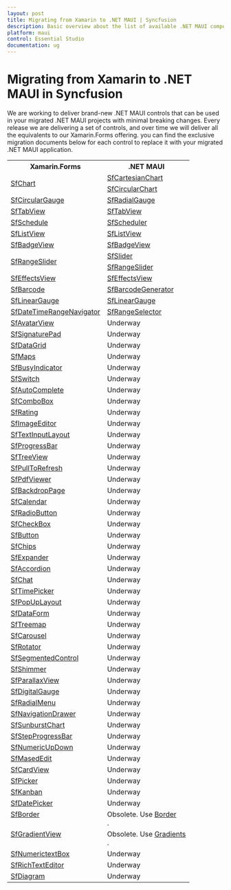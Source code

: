 ```yaml
---
layout: post
title: Migrating from Xamarin to .NET MAUI | Syncfusion 
description: Basic overview about the list of available .NET MAUI components and equal Xamarin components on Syncfusion.
platform: maui
control: Essential Studio
documentation: ug
---
```



# Migrating from Xamarin to .NET MAUI in Syncfusion 

We are working to deliver brand-new .NET MAUI controls that can be used in your migrated .NET MAUI projects with minimal breaking changes. Every release we are delivering a set of controls, and over time we will deliver all the equivalents to our Xamarin.Forms offering. you can find the exclusive migration documents below for each control to replace it with your migrated .NET MAUI application.

<table>
	<tr>
		<th align="center">
			Xamarin.Forms<br/>
		</th>
		<th align="center">
			.NET MAUI<br/>
		</th>
	</tr>
	<tr>
	    <td rowspan="2" valign="center">
			<a href="https://help.syncfusion.com/xamarin/charts/getting-started">SfChart</a><br/>
		</td>
		<td rowspan="1" valign="top">
			<a href="https://help.syncfusion.com/maui/cartesian-charts/migration">SfCartesianChart</a><br/>
		</td>
	</tr>
	<tr>
		<td rowspan="1" valign="top">
			<a href="https://help.syncfusion.com/maui/circular-charts/migration">SfCircularChart</a><br/>
		</td>
	</tr>
	<tr>
	    <td rowspan="1" valign="top">
			<a href="https://help.syncfusion.com/xamarin/circular-gauge/getting-started">SfCircularGauge</a><br/>
		</td>
		<td rowspan="1" valign="top">
			<a href="https://help.syncfusion.com/maui/radial-gauge/migration">SfRadialGauge</a><br/>
		</td>
	</tr>
	<tr>
	    <td rowspan="1" valign="top">
			<a href="https://help.syncfusion.com/xamarin/tabbed-view/getting-started">SfTabView</a><br/>
		</td>
		<td rowspan="1" valign="top">
			<a href="https://help.syncfusion.com/maui/tabview/migration">SfTabView</a><br/>
		</td>
	</tr>
	<tr>
	    <td rowspan="1" valign="top">
			<a href="https://help.syncfusion.com/xamarin/scheduler/getting-started">SfSchedule</a><br/>
		</td>
		<td rowspan="1" valign="top">
			<a href="https://help.syncfusion.com/maui/scheduler/migration">SfScheduler</a><br/>
		</td>
	</tr>
	<tr>
	    <td rowspan="1" valign="top">
			<a href="https://help.syncfusion.com/xamarin/listview/getting-started">SfListView</a><br/>
		</td>
		<td rowspan="1" valign="top">
			<a href="https://help.syncfusion.com/maui/listview/migration">SfListView</a><br/>
		</td>
	</tr>
	<tr>
	    <td rowspan="1" valign="top">
			<a href="https://help.syncfusion.com/xamarin/badge-view/getting-started">SfBadgeView</a><br/>
		</td>
		<td rowspan="1" valign="top">
			<a href="https://help.syncfusion.com/maui/badge-view/migration">SfBadgeView</a><br/>
		</td>
	</tr>
	<tr>
	    <td rowspan="2" valign="center">
			<a href="https://help.syncfusion.com/xamarin/range-slider/getting-started">SfRangeSlider</a><br/>
		</td>
		<td rowspan="1" valign="top">
			<a href="https://help.syncfusion.com/maui/slider/migration">SfSlider</a><br/>
		</td>
	</tr>
	<tr>
	    <td valign="top">
			<a href="https://help.syncfusion.com/maui/range-slider/migration">SfRangeSlider</a><br/>
		</td>
	</tr>
	<tr>
	    <td rowspan="1" valign="top">
			<a href="https://help.syncfusion.com/xamarin/effects-view/getting-started">SfEffectsView</a><br/>
		</td>
		<td rowspan="1" valign="top">
			<a href="https://help.syncfusion.com/maui/effects-view/migration">SfEffectsView</a><br/>
		</td>
	</tr>
	<tr>
	    <td rowspan="1" valign="top">
			<a href="https://help.syncfusion.com/xamarin/barcode/getting-started">SfBarcode</a><br/>
		</td>
		<td rowspan="1" valign="top">
			<a href="https://help.syncfusion.com/maui/barcode-generator/migration">SfBarcodeGenerator</a><br/>
		</td>
	</tr>
	<tr>
	    <td rowspan="1" valign="top">
			<a href="https://help.syncfusion.com/xamarin/linear-gauge/getting-started">SfLinearGauge</a><br/>
		</td>
		<td rowspan="1" valign="top">
			<a href="https://help.syncfusion.com/maui/linear-gauge/migration">SfLinearGauge</a><br/>
		</td>
	</tr>
	<tr>
	    <td rowspan="1" valign="top">
			<a href="https://help.syncfusion.com/xamarin/datetime-range-navigator/rangenavigator">SfDateTimeRangeNavigator</a><br/>
		</td>
	    <td valign="top">
			<a href="https://help.syncfusion.com/maui/range-selector/migration">SfRangeSelector</a><br/>
		</td>
	</tr>
	<tr>
	    <td rowspan="1" valign="top">
			<a href="https://help.syncfusion.com/xamarin/avatar-view/getting-started">SfAvatarView</a><br/>
		</td>
		<td rowspan="1" valign="top">
			Underway<br/>
		</td>
	</tr>
	<tr>
	    <td rowspan="1" valign="top">
			<a href="https://help.syncfusion.com/xamarin/signaturepad/getting-started">SfSignaturePad</a><br/>
		</td>
		<td rowspan="1" valign="top">
			Underway<br/>
		</td>
	</tr>
	<tr>
	    <td rowspan="1" valign="top">
			<a href="https://help.syncfusion.com/xamarin/datagrid/getting-started">SfDataGrid</a><br/>
		</td>
		<td rowspan="1" valign="top">
			Underway<br/>
		</td>
	</tr>
	<tr>
	    <td rowspan="1" valign="top">
			<a href="https://help.syncfusion.com/xamarin/maps/getting-started">SfMaps</a><br/>
		</td>
		<td rowspan="1" valign="top">
			Underway<br/>
		</td>
	</tr>
	<tr>
	    <td rowspan="1" valign="top">
			<a href="https://help.syncfusion.com/xamarin/busy-indicator/getting-started">SfBusyIndicator</a><br/>
		</td>
		<td rowspan="1" valign="top">
			Underway<br/>
		</td>
	</tr>
	<tr>
	    <td rowspan="1" valign="top">
			<a href="https://help.syncfusion.com/xamarin/switch/gettingstarted">SfSwitch</a><br/>
		</td>
		<td rowspan="1" valign="top">
			Underway<br/>
		</td>
	</tr>
	<tr>
	    <td rowspan="1" valign="top">
			<a href="https://help.syncfusion.com/xamarin/autocomplete/getting-started">SfAutoComplete</a><br/>
		</td>
		<td rowspan="1" valign="top">
			Underway<br/>
		</td>
	</tr>
	<tr>
	    <td rowspan="1" valign="top">
			<a href="https://help.syncfusion.com/xamarin/combobox/getting-started">SfComboBox</a><br/>
		</td>
		<td rowspan="1" valign="top">
			Underway<br/>
		</td>
	</tr>
	<tr>
	    <td rowspan="1" valign="top">
			<a href="https://help.syncfusion.com/xamarin/rating/getting-started">SfRating</a><br/>
		</td>
		<td rowspan="1" valign="top">
			Underway<br/>
		</td>
	</tr>
	<tr>
	    <td rowspan="1" valign="top">
			<a href="https://help.syncfusion.com/xamarin/image-editor/getting-started">SfImageEditor</a><br/>
		</td>
		<td rowspan="1" valign="top">
			Underway<br/>
		</td>
	</tr>
	<tr>
	    <td rowspan="1" valign="top">
			<a href="https://help.syncfusion.com/xamarin/text-input-layout/getting-started">SfTextInputLayout</a><br/>
		</td>
		<td rowspan="1" valign="top">
			Underway<br/>
		</td>
	</tr>
	<tr>
	    <td rowspan="1" valign="top">
			<a href="https://help.syncfusion.com/xamarin/progressbar/gettingstarted">SfProgressBar</a><br/>
		</td>
		<td rowspan="1" valign="top">
			Underway<br/>
		</td>
	</tr>
	<tr>
	    <td rowspan="1" valign="top">
			<a href="https://help.syncfusion.com/xamarin/treeview/getting-started">SfTreeView</a><br/>
		</td>
		<td rowspan="1" valign="top">
			Underway<br/>
		</td>
	</tr>
	<tr>
	    <td rowspan="1" valign="top">
			<a href="https://help.syncfusion.com/xamarin/pull-to-refresh/getting-started">SfPullToRefresh</a><br/>
		</td>
		<td rowspan="1" valign="top">
			Underway<br/>
		</td>
	</tr>
	<tr>
	    <td rowspan="1" valign="top">
			<a href="https://help.syncfusion.com/xamarin/pdf-viewer/getting-started">SfPdfViewer</a><br/>
		</td>
		<td rowspan="1" valign="top">
			Underway<br/>
		</td>
	</tr>
	<tr>
	    <td rowspan="1" valign="top">
			<a href="https://help.syncfusion.com/xamarin/backdrop-page/getting-started">SfBackdropPage</a><br/>
		</td>
		<td rowspan="1" valign="top">
			Underway<br/>
		</td>
	</tr>
	<tr>
	    <td rowspan="1" valign="top">
			<a href="https://help.syncfusion.com/xamarin/calendar/getting-started">SfCalendar</a><br/>
		</td>
		<td rowspan="1" valign="top">
			Underway<br/>
		</td>
	</tr>
	<tr>
	    <td rowspan="1" valign="top">
			<a href="https://help.syncfusion.com/xamarin/radio-button/getting-started">SfRadioButton</a><br/>
		</td>
		<td rowspan="1" valign="top">
			Underway<br/>
		</td>
	</tr>
	<tr>
	    <td rowspan="1" valign="top">
			<a href="https://help.syncfusion.com/xamarin/checkbox/getting-started">SfCheckBox</a><br/>
		</td>
		<td rowspan="1" valign="top">
			Underway<br/>
		</td>
	</tr>
	<tr>
	    <td rowspan="1" valign="top">
			<a href="https://help.syncfusion.com/xamarin/button/gettingstarted">SfButton</a><br/>
		</td>
		<td rowspan="1" valign="top">
			Underway<br/>
		</td>
	</tr>
	<tr>
	    <td rowspan="1" valign="top">
			<a href="https://help.syncfusion.com/xamarin/chips/getting-started">SfChips</a><br/>
		</td>
		<td rowspan="1" valign="top">
			Underway<br/>
		</td>
	</tr>
	<tr>
	    <td rowspan="1" valign="top">
			<a href="https://help.syncfusion.com/xamarin/expander/getting-started">SfExpander</a><br/>
		</td>
		<td rowspan="1" valign="top">
			Underway<br/>
		</td>
	</tr>
	<tr>
	    <td rowspan="1" valign="top">
			<a href="https://help.syncfusion.com/xamarin/accordion/getting-started">SfAccordion</a><br/>
		</td>
		<td rowspan="1" valign="top">
			Underway<br/>
		</td>
	</tr>
	<tr>
	    <td rowspan="1" valign="top">
			<a href="https://help.syncfusion.com/xamarin/chat/getting-started">SfChat</a><br/>
		</td>
		<td rowspan="1" valign="top">
			Underway<br/>
		</td>
	</tr>
	<tr>
	    <td rowspan="1" valign="top">
			<a href="https://help.syncfusion.com/xamarin/timepicker/gettingstarted">SfTimePicker</a><br/>
		</td>
		<td rowspan="1" valign="top">
			Underway<br/>
		</td>
	</tr>
	<tr>
	    <td rowspan="1" valign="top">
			<a href="https://help.syncfusion.com/xamarin/popup/getting-started">SfPopUpLayout</a><br/>
		</td>
		<td rowspan="1" valign="top">
			Underway<br/>
		</td>
	</tr>
	<tr>
	    <td rowspan="1" valign="top">
			<a href="https://help.syncfusion.com/xamarin/dataform/getting-started">SfDataForm</a><br/>
		</td>
		<td rowspan="1" valign="top">
			Underway<br/>
		</td>
	</tr>
	<tr>
	    <td rowspan="1" valign="top">
			<a href="https://help.syncfusion.com/xamarin/treemap/getting-started">SfTreemap</a><br/>
		</td>
		<td rowspan="1" valign="top">
			Underway<br/>
		</td>
	</tr>
	<tr>
	    <td rowspan="1" valign="top">
			<a href="https://help.syncfusion.com/xamarin/carousel-view/getting-started">SfCarousel</a><br/>
		</td>
		<td rowspan="1" valign="top">
			Underway<br/>
		</td>
	</tr>
	<tr>
	    <td rowspan="1" valign="top">
			<a href="https://help.syncfusion.com/xamarin/rotator/getting-started">SfRotator</a><br/>
		</td>
		<td rowspan="1" valign="top">
			Underway<br/>
		</td>
	</tr>
	<tr>
	    <td rowspan="1" valign="top">
			<a href="https://help.syncfusion.com/xamarin/segmented-control/getting-started">SfSegmentedControl</a><br/>
		</td>
		<td rowspan="1" valign="top">
			Underway<br/>
		</td>
	</tr>
	<tr>
	    <td rowspan="1" valign="top">
			<a href="https://help.syncfusion.com/xamarin/shimmer/getting-started">SfShimmer</a><br/>
		</td>
		<td rowspan="1" valign="top">
			Underway<br/>
		</td>
	</tr>
	<tr>
	    <td rowspan="1" valign="top">
			<a href="https://help.syncfusion.com/xamarin/parallax-view/gettingstarted">SfParallaxView</a><br/>
		</td>
		<td rowspan="1" valign="top">
			Underway<br/>
		</td>
	</tr>
	<tr>
	    <td rowspan="1" valign="top">
			<a href="https://help.syncfusion.com/xamarin/digital-gauge/getting-started">SfDigitalGauge</a><br/>
		</td>
		<td rowspan="1" valign="top">
			Underway<br/>
		</td>
	</tr>
	<tr>
	    <td rowspan="1" valign="top">
			<a href="https://help.syncfusion.com/xamarin/radial-menu/getting-started">SfRadialMenu</a><br/>
		</td>
		<td rowspan="1" valign="top">
			Underway<br/>
		</td>
	</tr>
	<tr>
	    <td rowspan="1" valign="top">
			<a href="https://help.syncfusion.com/xamarin/navigation-drawer/getting-started">SfNavigationDrawer</a><br/>
		</td>
		<td rowspan="1" valign="top">
			Underway<br/>
		</td>
	</tr>
	<tr>
	    <td rowspan="1" valign="top">
			<a href="https://help.syncfusion.com/xamarin/sunburst-chart/getting-started">SfSunburstChart</a><br/>
		</td>
		<td rowspan="1" valign="top">
			Underway<br/>
		</td>
	</tr>
	<tr>
	    <td rowspan="1" valign="top">
			<a href="https://help.syncfusion.com/xamarin/stepprogressbar/gettingstarted">SfStepProgressBar</a><br/>
		</td>
		<td rowspan="1" valign="top">
			Underway<br/>
		</td>
	</tr>
	<tr>
	    <td rowspan="1" valign="top">
			<a href="https://help.syncfusion.com/xamarin/numericupdown/getting-started">SfNumericUpDown</a><br/>
		</td>
		<td rowspan="1" valign="top">
			Underway<br/>
		</td>
	</tr>
	<tr>
	    <td rowspan="1" valign="top">
			<a href="https://help.syncfusion.com/xamarin/masked-entry/getting-started">SfMasedEdit</a><br/>
		</td>
		<td rowspan="1" valign="top">
			Underway<br/>
		</td>
	</tr>
	<tr>
	    <td rowspan="1" valign="top">
			<a href="https://help.syncfusion.com/xamarin/cards/getting-started">SfCardView</a><br/>
		</td>
		<td rowspan="1" valign="top">
			Underway<br/>
		</td>
	</tr>
	<tr>
	    <td rowspan="1" valign="top">
			<a href="https://help.syncfusion.com/xamarin/picker/gettingstarted">SfPicker</a><br/>
		</td>
		<td rowspan="1" valign="top">
			Underway<br/>
		</td>
	</tr>
	<tr>
	    <td rowspan="1" valign="top">
			<a href="https://help.syncfusion.com/xamarin/kanban-board/getting-started">SfKanban</a><br/>
		</td>
		<td rowspan="1" valign="top">
			Underway<br/>
		</td>
	</tr>
	<tr>
	    <td rowspan="1" valign="top">
			<a href="https://help.syncfusion.com/xamarin/datepicker/gettingstarted">SfDatePicker</a><br/>
		</td>
		<td rowspan="1" valign="top">
			Underway<br/>
		</td>
	</tr>
	<tr>
	    <td rowspan="1" valign="top">
			<a href="https://help.syncfusion.com/xamarin/border/getting-started">SfBorder</a><br/>
		</td>
		<td rowspan="1" valign="top">
			Obsolete. Use <a href="https://docs.microsoft.com/en-us/dotnet/maui/user-interface/controls/border"> Border</a><br/>.
		</td>
	</tr>
	<tr>
	    <td rowspan="1" valign="top">
			<a href="https://help.syncfusion.com/xamarin/gradient-view/getting-started">SfGradientView</a><br/>
		</td>
		<td rowspan="1" valign="top">
			Obsolete. Use <a href="https://docs.microsoft.com/en-us/dotnet/maui/user-interface/brushes/gradient"> Gradients</a><br/>.
		</td>
	</tr>
	<tr>
	    <td rowspan="1" valign="top">
			<a href="https://help.syncfusion.com/xamarin/numeric-entry/getting-started">SfNumerictextBox</a><br/>
		</td>
		<td rowspan="1" valign="top">
			Underway<br/>
		</td>
	</tr>
	<tr>
	    <td rowspan="1" valign="top">
			<a href="https://help.syncfusion.com/xamarin/rich-text-editor/gettingstarted">SfRichTextEditor</a><br/>
		</td>
		<td rowspan="1" valign="top">
			Underway<br/>
		</td>
	</tr>
	<tr>
	    <td rowspan="1" valign="top">
			<a href="https://help.syncfusion.com/xamarin/diagram/getting-started">SfDiagram</a><br/>
		</td>
		<td rowspan="1" valign="top">
			Underway<br/>
		</td>
	</tr>
</table>